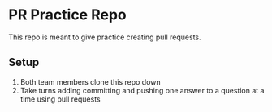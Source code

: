# PR Practice Repo

This repo is meant to give practice creating pull requests.

## Setup

1. Both team members clone this repo down
2. Take turns adding committing and pushing one answer to a question at a time using pull requests